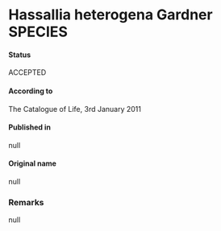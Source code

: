 Hassallia heterogena Gardner SPECIES
=======

#### Status
ACCEPTED

#### According to
The Catalogue of Life, 3rd January 2011

#### Published in
null

#### Original name
null

### Remarks
null